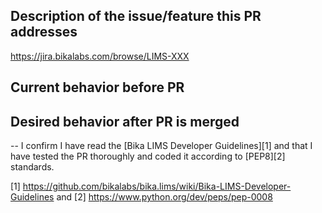 ## Description of the issue/feature this PR addresses

https://jira.bikalabs.com/browse/LIMS-XXX

## Current behavior before PR

## Desired behavior after PR is merged

--
I confirm I have read the [Bika LIMS Developer Guidelines][1] and that I have
tested the PR thoroughly and coded it according to [PEP8][2] standards.

[1] https://github.com/bikalabs/bika.lims/wiki/Bika-LIMS-Developer-Guidelines and
[2] https://www.python.org/dev/peps/pep-0008
